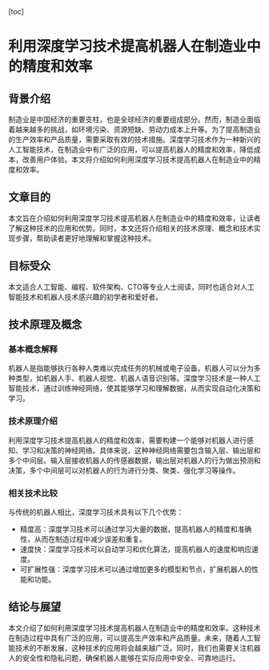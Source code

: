 
[toc]                    
                
                
利用深度学习技术提高机器人在制造业中的精度和效率
==================

背景介绍
-------------

制造业是中国经济的重要支柱，也是全球经济的重要组成部分。然而，制造业面临着越来越多的挑战，如环境污染、资源短缺、劳动力成本上升等。为了提高制造业的生产效率和产品质量，需要采取有效的技术措施。深度学习技术作为一种新兴的人工智能技术，在制造业中有广泛的应用，可以提高机器人的精度和效率，降低成本，改善用户体验。本文将介绍如何利用深度学习技术提高机器人在制造业中的精度和效率。

文章目的
---------

本文旨在介绍如何利用深度学习技术提高机器人在制造业中的精度和效率，让读者了解这种技术的应用和优势。同时，本文还将介绍相关的技术原理、概念和技术实现步骤，帮助读者更好地理解和掌握这种技术。

目标受众
------------

本文适合人工智能、编程、软件架构、CTO等专业人士阅读，同时也适合对人工智能技术和机器人技术感兴趣的初学者和爱好者。

技术原理及概念
----------------------

### 基本概念解释

机器人是指能够执行各种人类难以完成任务的机械或电子设备。机器人可以分为多种类型，如机器人手、机器人视觉、机器人语音识别等。深度学习技术是一种人工智能技术，通过训练神经网络，使其能够学习和理解数据，从而实现自动化决策和学习。

### 技术原理介绍

利用深度学习技术提高机器人的精度和效率，需要构建一个能够对机器人进行感知、学习和决策的神经网络。具体来说，这种神经网络需要包含输入层、输出层和多个中间层。输入层接收机器人的传感器数据，输出层对机器人的行为做出预测和决策，多个中间层可以对机器人的行为进行分类、聚类、强化学习等操作。

### 相关技术比较

与传统的机器人相比，深度学习技术具有以下几个优势：

- 精度高：深度学习技术可以通过学习大量的数据，提高机器人的精度和准确性，从而在制造过程中减少误差和重复。
- 速度快：深度学习技术可以自动学习和优化算法，提高机器人的速度和响应速度。
- 可扩展性强：深度学习技术可以通过增加更多的模型和节点，扩展机器人的性能和功能。

结论与展望
----------------

本文介绍了如何利用深度学习技术提高机器人在制造业中的精度和效率。这种技术在制造过程中具有广泛的应用，可以提高生产效率和产品质量。未来，随着人工智能技术的不断发展，这种技术的应用将会越来越广泛。同时，我们也需要关注机器人的安全性和隐私问题，确保机器人能够在实际应用中安全、可靠地运行。


